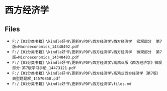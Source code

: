 # 西方经济学

## Files

- `F:/【01分类书籍】\kindle好书\更新9\PDF\西方经济学\西方经济学  宏观部分  第7版=Macroeconomics_14340492.pdf`
- `F:/【01分类书籍】\kindle好书\更新9\PDF\西方经济学\西方经济学  微观部分  第7版=Microeconomics_14340483.pdf`
- `F:/【01分类书籍】\kindle好书\更新9\PDF\西方经济学\高鸿业版《西方经济学》微观部分·第7版学习手册_14473121.pdf`
- `F:/【01分类书籍】\kindle好书\更新9\PDF\西方经济学\高鸿业西方经济学（第7版）典型题题解_14570850.pdf`
- `F:/【01分类书籍】\kindle好书\更新9\PDF\西方经济学\files.md`
